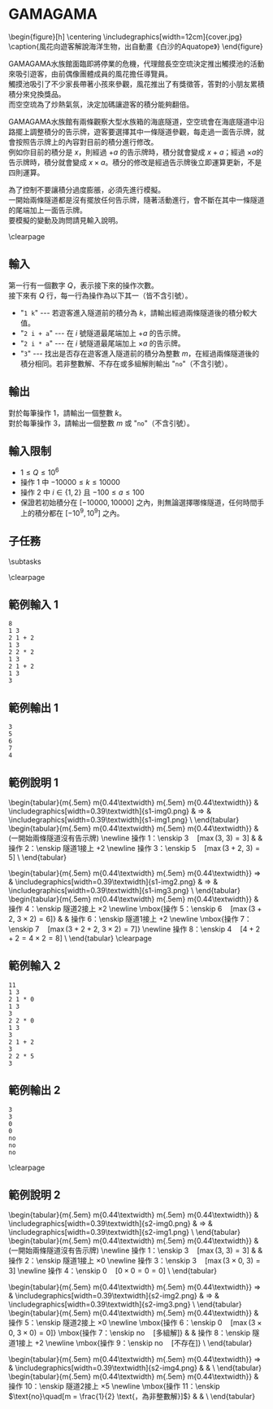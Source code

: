 # GAMAGAMA

\begin{figure}[h]
\centering
\includegraphics[width=12cm]{cover.jpg}
\caption{風花向遊客解說海洋生物，出自動畫《白沙的Aquatope》}
\end{figure}

GAMAGAMA水族館面臨即將停業的危機，代理館長空空琉決定推出觸摸池的活動來吸引遊客，由前偶像團體成員的風花擔任導覽員。  
觸摸池吸引了不少家長帶著小孩來參觀，風花推出了有獎徵答，答對的小朋友累積積分來兌換獎品。  
而空空琉為了炒熱氣氛，決定加碼讓遊客的積分能夠翻倍。  

GAMAGAMA水族館有兩條觀察大型水族箱的海底隧道，空空琉會在海底隧道中沿路擺上調整積分的告示牌，遊客要選擇其中一條隧道參觀，每走過一面告示牌，就會按照告示牌上的內容對目前的積分進行修改。  
例如你目前的積分是 $x$，則經過 $+a$ 的告示牌時，積分就會變成 $x+a$；經過 $\times a$的告示牌時，積分就會變成 $x \times a$。積分的修改是經過告示牌後立即運算更新，不是四則運算。  

為了控制不要讓積分過度膨脹，必須先進行模擬。  
一開始兩條隧道都是沒有擺放任何告示牌，隨著活動進行，會不斷在其中一條隧道的尾端加上一面告示牌。  
要模擬的變動及詢問請見輸入說明。  

\clearpage

## 輸入
第一行有一個數字 $Q$，表示接下來的操作次數。  
接下來有 $Q$ 行，每一行為操作為以下其一（皆不含引號）。  

 - "`1 k`" --- 若遊客進入隧道前的積分為 $k$，請輸出經過兩條隧道後的積分較大值。
 - "`2 i + a`" --- 在 $i$ 號隧道最尾端加上 $+a$ 的告示牌。
 - "`2 i * a`" --- 在 $i$ 號隧道最尾端加上 $\times a$ 的告示牌。
 - "`3`" --- 找出是否存在遊客進入隧道前的積分為整數 $m$，在經過兩條隧道後的積分相同。若非整數解、不存在或多組解則輸出 "`no`"（不含引號）。

## 輸出
對於每筆操作 $1$，請輸出一個整數 $k$。  
對於每筆操作 $3$，請輸出一個整數 $m$ 或 "`no`"（不含引號）。  

## 輸入限制
 - $1 \leq Q \leq 10^6$
 - 操作 $1$ 中 $-10000 \leq k \leq 10000$
 - 操作 $2$ 中 $i \in \{1, 2\}$ 且 $-100 \leq a \leq 100$
 - 保證若初始積分在 $[-10000, 10000]$ 之內，則無論選擇哪條隧道，任何時間手上的積分都在 $[-10^9, 10^9]$ 之內。

## 子任務
\subtasks

\clearpage

## 範例輸入 1
```
8
1 3
2 1 + 2
1 3
2 2 * 2
1 3
2 1 + 2
1 3
3
```

## 範例輸出 1
```
3
5
6
7
4
```

## 範例說明 1
\begin{tabular}{m{.5em} m{0.44\textwidth} m{.5em} m{0.44\textwidth}}
	&
	\includegraphics[width=0.39\textwidth]{s1-img0.png} &
	$\Rightarrow$ &
	\includegraphics[width=0.39\textwidth]{s1-img1.png} \\
\end{tabular}
\begin{tabular}{m{.5em} m{0.44\textwidth} m{.5em} m{0.44\textwidth}}
	&
	(一開始兩條隧道沒有告示牌) \newline
	操作 1：\enskip $3\quad[\max(3,\ 3) = 3]$
	&
	&
	操作 2：\enskip 隧道1接上 $+ 2$ \newline
	操作 3：\enskip $5\quad[\max(3+2,\ 3) = 5]$
	\\
\end{tabular}

\begin{tabular}{m{.5em} m{0.44\textwidth} m{.5em} m{0.44\textwidth}}
	$\Rightarrow$ &
	\includegraphics[width=0.39\textwidth]{s1-img2.png} &
	$\Rightarrow$ &
	\includegraphics[width=0.39\textwidth]{s1-img3.png} \\
\end{tabular}
\begin{tabular}{m{.5em} m{0.44\textwidth} m{.5em} m{0.44\textwidth}}
	&
	操作 4：\enskip 隧道2接上 $\times 2$ \newline
	\mbox{操作 5：\enskip $6\quad[\max(3+2,\ 3 \times 2) = 6]$}
	&
	&
	操作 6：\enskip 隧道1接上 $+ 2$ \newline
	\mbox{操作 7：\enskip $7\quad[\max(3+2+2,\ 3 \times 2) = 7]$} \newline
	操作 8：\enskip $4\quad[4+2+2 = 4 \times 2 = 8]$
	\\
\end{tabular}
\clearpage

## 範例輸入 2
```
11
1 3
2 1 * 0
1 3
3
2 2 * 0
1 3
3
2 1 + 2
3
2 2 * 5
3
```

## 範例輸出 2
```
3
3
0
0
no
no
no
```

\clearpage

## 範例說明 2
\begin{tabular}{m{.5em} m{0.44\textwidth} m{.5em} m{0.44\textwidth}}
	&
	\includegraphics[width=0.39\textwidth]{s2-img0.png} &
	$\Rightarrow$ &
	\includegraphics[width=0.39\textwidth]{s2-img1.png} \\
\end{tabular}
\begin{tabular}{m{.5em} m{0.44\textwidth} m{.5em} m{0.44\textwidth}}
	&
	(一開始兩條隧道沒有告示牌) \newline
	操作 1：\enskip $3\quad[\max(3,\ 3) = 3]$
	&
	&
	操作 2：\enskip 隧道1接上 $\times 0$ \newline
	操作 3：\enskip $3\quad[\max(3 \times 0,\ 3) = 3]$ \newline
	操作 4：\enskip $0\quad[0 \times 0 = 0 = 0]$
	\\
\end{tabular}

\begin{tabular}{m{.5em} m{0.44\textwidth} m{.5em} m{0.44\textwidth}}
	$\Rightarrow$ &
	\includegraphics[width=0.39\textwidth]{s2-img2.png} &
	$\Rightarrow$ &
	\includegraphics[width=0.39\textwidth]{s2-img3.png} \\
\end{tabular}
\begin{tabular}{m{.5em} m{0.44\textwidth} m{.5em} m{0.44\textwidth}}
	&
	操作 5：\enskip 隧道2接上 $\times 0$ \newline
	\mbox{操作 6：\enskip $0\quad[\max(3 \times 0,\ 3 \times 0) = 0]$}
	\mbox{操作 7：\enskip $\text{no}\quad[\text{多組解}]$}
	&
	&
	操作 8：\enskip 隧道1接上 $+ 2$ \newline
	\mbox{操作 9：\enskip $\text{no}\quad[\text{不存在}]$}
	\\
\end{tabular}

\begin{tabular}{m{.5em} m{0.44\textwidth} m{.5em} m{0.44\textwidth}}
	$\Rightarrow$ &
	\includegraphics[width=0.39\textwidth]{s2-img4.png} &
	&
	\\
\end{tabular}
\begin{tabular}{m{.5em} m{0.44\textwidth} m{.5em} m{0.44\textwidth}}
	&
	操作 10：\enskip 隧道2接上 $\times 5$ \newline
	\mbox{操作 11：\enskip $\text{no}\quad[m = \frac{1}{2} \text{，為非整數解}]$}
	&
	&
	\\
\end{tabular}
